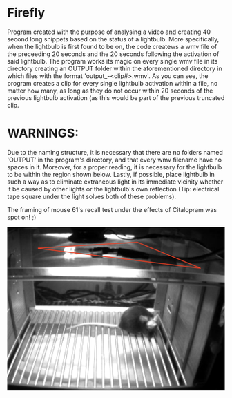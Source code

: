 # Firefly
Program created with the purpose of analysing a video and creating 40 second long snippets based on the status of a lightbulb.  More specifically, when the lightbulb is first found to be on, the code createws a wmv file of the preceeding 20 seconds and the 20 seconds following the activation of said lightbulb.  The program works its magic on every single wmv file in its directory creating an OUTPUT folder within the aforementioned directory in which files with the format 'output_<filename>-<clip#>.wmv'. As you can see, the program creates a clip for every single lightbulb activation within a file, no matter how many, as long as they do not occur within 20 seconds of the previous lightbulb activation (as this would be part of the previous truncated clip.
  
# WARNINGS:
Due to the naming structure, it is necessary that there are no folders named 'OUTPUT' in the program's directory, and that every wmv filename have no spaces in it. Moreover, for a proper reading, it is necessary for the lightbulb to be within the region shown below. Lastly, if possible, place lightbulb in such a way as to eliminate extraneous light in its immediate vicinity whether it be caused by other lights or the lightbulb's own reflection (Tip: electrical tape square under the light solves both of these problems).

The framing of mouse 61's recall test under the effects of Citalopram was spot on! ;)

![alt text](https://raw.githubusercontent.com/ftondolo/Firefly/master/image.png)
